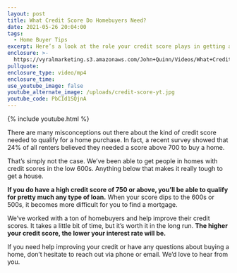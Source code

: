 ```yaml
---
layout: post
title: What Credit Score Do Homebuyers Need?
date: 2021-05-26 20:04:00
tags:
  - Home Buyer Tips
excerpt: Here’s a look at the role your credit score plays in getting a mortgage.
enclosure: >-
  https://vyralmarketing.s3.amazonaws.com/John+Quinn/Videos/What+Credit+Score+Do+Homebuyers+Need_.mp4
pullquote:
enclosure_type: video/mp4
enclosure_time:
use_youtube_image: false
youtube_alternate_image: /uploads/credit-score-yt.jpg
youtube_code: PbCId1SQjnA
---
```

{% include youtube.html %}

There are many misconceptions out there about the kind of credit score needed to qualify for a home purchase. In fact, a recent survey showed that 24% of all renters believed they needed a score above 700 to buy a home.

That’s simply not the case. We’ve been able to get people in homes with credit scores in the low 600s. Anything below that makes it really tough to get a house.

**If you do have a high credit score of 750 or above, you’ll be able to qualify for pretty much any type of loan.** When your score dips to the 600s or 500s, it becomes more difficult for you to find a mortgage.

We’ve worked with a ton of homebuyers and help improve their credit scores. It takes a little bit of time, but it’s worth it in the long run. **The higher your credit score, the lower your interest rate will be.**

If you need help improving your credit or have any questions about buying a home, don’t hesitate to reach out via phone or email. We’d love to hear from you.
